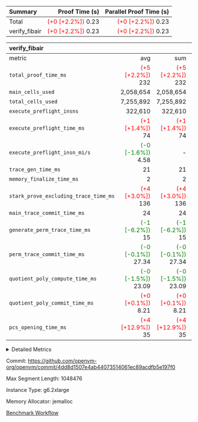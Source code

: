 | Summary | Proof Time (s) | Parallel Proof Time (s) |
|:---|---:|---:|
| Total | <span style='color: red'>(+0 [+2.2%])</span> 0.23 | <span style='color: red'>(+0 [+2.2%])</span> 0.23 |
| verify_fibair | <span style='color: red'>(+0 [+2.2%])</span> 0.23 | <span style='color: red'>(+0 [+2.2%])</span> 0.23 |


| verify_fibair |||||
|:---|---:|---:|---:|---:|
|metric|avg|sum|max|min|
| `total_proof_time_ms ` | <span style='color: red'>(+5 [+2.2%])</span> 232 | <span style='color: red'>(+5 [+2.2%])</span> 232 | <span style='color: red'>(+5 [+2.2%])</span> 232 | <span style='color: red'>(+5 [+2.2%])</span> 232 |
| `main_cells_used     ` |  2,058,654 |  2,058,654 |  2,058,654 |  2,058,654 |
| `total_cells_used    ` |  7,255,892 |  7,255,892 |  7,255,892 |  7,255,892 |
| `execute_preflight_insns` |  322,610 |  322,610 |  322,610 |  322,610 |
| `execute_preflight_time_ms` | <span style='color: red'>(+1 [+1.4%])</span> 74 | <span style='color: red'>(+1 [+1.4%])</span> 74 | <span style='color: red'>(+1 [+1.4%])</span> 74 | <span style='color: red'>(+1 [+1.4%])</span> 74 |
| `execute_preflight_insn_mi/s` | <span style='color: green'>(-0 [-1.6%])</span> 4.58 | -          | <span style='color: green'>(-0 [-1.6%])</span> 4.58 | <span style='color: green'>(-0 [-1.6%])</span> 4.58 |
| `trace_gen_time_ms   ` |  21 |  21 |  21 |  21 |
| `memory_finalize_time_ms` |  2 |  2 |  2 |  2 |
| `stark_prove_excluding_trace_time_ms` | <span style='color: red'>(+4 [+3.0%])</span> 136 | <span style='color: red'>(+4 [+3.0%])</span> 136 | <span style='color: red'>(+4 [+3.0%])</span> 136 | <span style='color: red'>(+4 [+3.0%])</span> 136 |
| `main_trace_commit_time_ms` |  24 |  24 |  24 |  24 |
| `generate_perm_trace_time_ms` | <span style='color: green'>(-1 [-6.2%])</span> 15 | <span style='color: green'>(-1 [-6.2%])</span> 15 | <span style='color: green'>(-1 [-6.2%])</span> 15 | <span style='color: green'>(-1 [-6.2%])</span> 15 |
| `perm_trace_commit_time_ms` | <span style='color: green'>(-0 [-0.1%])</span> 27.34 | <span style='color: green'>(-0 [-0.1%])</span> 27.34 | <span style='color: green'>(-0 [-0.1%])</span> 27.34 | <span style='color: green'>(-0 [-0.1%])</span> 27.34 |
| `quotient_poly_compute_time_ms` | <span style='color: green'>(-0 [-1.5%])</span> 23.09 | <span style='color: green'>(-0 [-1.5%])</span> 23.09 | <span style='color: green'>(-0 [-1.5%])</span> 23.09 | <span style='color: green'>(-0 [-1.5%])</span> 23.09 |
| `quotient_poly_commit_time_ms` | <span style='color: red'>(+0 [+0.1%])</span> 8.21 | <span style='color: red'>(+0 [+0.1%])</span> 8.21 | <span style='color: red'>(+0 [+0.1%])</span> 8.21 | <span style='color: red'>(+0 [+0.1%])</span> 8.21 |
| `pcs_opening_time_ms ` | <span style='color: red'>(+4 [+12.9%])</span> 35 | <span style='color: red'>(+4 [+12.9%])</span> 35 | <span style='color: red'>(+4 [+12.9%])</span> 35 | <span style='color: red'>(+4 [+12.9%])</span> 35 |



<details>
<summary>Detailed Metrics</summary>

|  | verify_program_compile_ms | verify_fibair_time_ms | total_cells | stark_prove_excluding_trace_time_ms | quotient_poly_compute_time_ms | quotient_poly_commit_time_ms | query phase_time_ms | perm_trace_commit_time_ms | pcs_opening_time_ms | partially_prove_time_ms | open_time_ms | main_trace_commit_time_ms | generate_perm_trace_time_ms | evaluate matrix_time_ms | eval_and_commit_quotient_time_ms | build fri inputs_time_ms | OpeningProverGpu::open_time_ms |
| --- | --- | --- | --- | --- | --- | --- | --- | --- | --- | --- | --- | --- | --- | --- | --- | --- |
|  | 7 | 232 | 65,536 | 116 | 0.16 | 0.72 | 1 | 0 | 112 | 0 | 19 | 3 | 0 | 1 | 0 | 0 | 19 | 

| air_name | rows | quotient_deg | main_cols | interactions | constraints | cells |
| --- | --- | --- | --- | --- | --- | --- |
| AccessAdapterAir<2> |  | 2 |  | 5 | 12 |  | 
| AccessAdapterAir<4> |  | 2 |  | 5 | 12 |  | 
| AccessAdapterAir<8> |  | 2 |  | 5 | 12 |  | 
| FibonacciAir | 32,768 | 1 | 2 |  | 5 | 65,536 | 
| FriReducedOpeningAir |  | 2 |  | 39 | 71 |  | 
| JalRangeCheckAir |  | 2 |  | 9 | 14 |  | 
| NativePoseidon2Air<BabyBearParameters>, 1> |  | 2 |  | 136 | 572 |  | 
| PhantomAir |  | 2 |  | 3 | 5 |  | 
| ProgramAir |  | 1 |  | 1 | 4 |  | 
| VariableRangeCheckerAir |  | 1 |  | 1 | 4 |  | 
| VmAirWrapper<AluNativeAdapterAir, FieldArithmeticCoreAir> |  | 2 |  | 15 | 27 |  | 
| VmAirWrapper<BranchNativeAdapterAir, BranchEqualCoreAir<1> |  | 2 |  | 11 | 25 |  | 
| VmAirWrapper<NativeAdapterAir<2, 0>, PublicValuesCoreAir> |  | 2 |  | 11 | 29 |  | 
| VmAirWrapper<NativeLoadStoreAdapterAir<1>, NativeLoadStoreCoreAir<1> |  | 2 |  | 15 | 20 |  | 
| VmAirWrapper<NativeLoadStoreAdapterAir<4>, NativeLoadStoreCoreAir<4> |  | 2 |  | 15 | 20 |  | 
| VmAirWrapper<NativeVectorizedAdapterAir<4>, FieldExtensionCoreAir> |  | 2 |  | 15 | 27 |  | 
| VmConnectorAir |  | 2 |  | 5 | 11 |  | 
| VolatileBoundaryAir |  | 2 |  | 7 | 19 |  | 

| group | trace_gen_time_ms | total_proof_time_ms | total_cells_used | total_cells | system_trace_gen_time_ms | stark_prove_excluding_trace_time_ms | single_trace_gen_time_ms | quotient_poly_compute_time_ms | quotient_poly_commit_time_ms | query phase_time_ms | perm_trace_commit_time_ms | pcs_opening_time_ms | partially_prove_time_ms | open_time_ms | memory_finalize_time_ms | main_trace_commit_time_ms | main_cells_used | generate_perm_trace_time_ms | fri.log_blowup | execute_preflight_time_ms | execute_preflight_insns | execute_preflight_insn_mi/s | evaluate matrix_time_ms | eval_and_commit_quotient_time_ms | build fri inputs_time_ms | OpeningProverGpu::open_time_ms |
| --- | --- | --- | --- | --- | --- | --- | --- | --- | --- | --- | --- | --- | --- | --- | --- | --- | --- | --- | --- | --- | --- | --- | --- | --- | --- | --- |
| verify_fibair | 21 | 232 | 7,255,892 | 62,474,410 | 21 | 136 | 0 | 23.09 | 8.21 | 4 | 27.34 | 35 | 43 | 35 | 2 | 24 | 2,058,654 | 15 | 1 | 74 | 322,610 | 4.58 | 11 | 31 | 0 | 35 | 

| group | air_name | rows | prep_cols | perm_cols | main_cols | cells |
| --- | --- | --- | --- | --- | --- | --- |
| verify_fibair | AccessAdapterAir<2> | 131,072 |  | 16 | 11 | 3,538,944 | 
| verify_fibair | AccessAdapterAir<4> | 65,536 |  | 16 | 13 | 1,900,544 | 
| verify_fibair | AccessAdapterAir<8> | 128 |  | 16 | 17 | 4,224 | 
| verify_fibair | FriReducedOpeningAir | 2,048 |  | 84 | 27 | 227,328 | 
| verify_fibair | JalRangeCheckAir | 32,768 |  | 28 | 12 | 1,310,720 | 
| verify_fibair | NativePoseidon2Air<BabyBearParameters>, 1> | 32,768 |  | 312 | 398 | 23,265,280 | 
| verify_fibair | PhantomAir | 16,384 |  | 12 | 6 | 294,912 | 
| verify_fibair | ProgramAir | 8,192 |  | 8 | 10 | 147,456 | 
| verify_fibair | VariableRangeCheckerAir | 262,144 | 2 | 8 | 1 | 2,359,296 | 
| verify_fibair | VmAirWrapper<AluNativeAdapterAir, FieldArithmeticCoreAir> | 262,144 |  | 36 | 29 | 17,039,360 | 
| verify_fibair | VmAirWrapper<BranchNativeAdapterAir, BranchEqualCoreAir<1> | 32,768 |  | 28 | 23 | 1,671,168 | 
| verify_fibair | VmAirWrapper<NativeLoadStoreAdapterAir<1>, NativeLoadStoreCoreAir<1> | 65,536 |  | 40 | 21 | 3,997,696 | 
| verify_fibair | VmAirWrapper<NativeLoadStoreAdapterAir<4>, NativeLoadStoreCoreAir<4> | 32,768 |  | 40 | 27 | 2,195,456 | 
| verify_fibair | VmAirWrapper<NativeVectorizedAdapterAir<4>, FieldExtensionCoreAir> | 32,768 |  | 36 | 38 | 2,424,832 | 
| verify_fibair | VmConnectorAir | 2 | 1 | 16 | 5 | 42 | 
| verify_fibair | VolatileBoundaryAir | 65,536 |  | 20 | 12 | 2,097,152 | 

| group | trace_height_constraint | weighted_sum | threshold |
| --- | --- | --- | --- |
| verify_fibair | 0 | 1,085,444 | 2,013,265,921 | 
| verify_fibair | 1 | 5,411,200 | 2,013,265,921 | 
| verify_fibair | 2 | 542,722 | 2,013,265,921 | 
| verify_fibair | 3 | 5,476,612 | 2,013,265,921 | 
| verify_fibair | 4 | 65,536 | 2,013,265,921 | 
| verify_fibair | 5 | 12,851,850 | 2,013,265,921 | 

| trace_height_constraint | threshold |
| --- | --- |
| 0 | 2,013,265,921 | 

</details>


Commit: https://github.com/openvm-org/openvm/commit/4dd8d1507e4ab44073514061ec89acdfb5e197f0

Max Segment Length: 1048476

Instance Type: g6.2xlarge

Memory Allocator: jemalloc

[Benchmark Workflow](https://github.com/openvm-org/openvm/actions/runs/18272923992)

